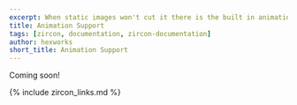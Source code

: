 ```yaml
---
excerpt: When static images won't cut it there is the built in animation system at your disposal.
title: Animation Support
tags: [zircon, documentation, zircon-documentation]
author: hexworks
short_title: Animation Support
---
```


Coming soon!

{% include zircon_links.md %}

